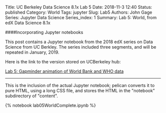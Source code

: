 Title: UC Berkeley Data Science 8.1x Lab 5
Date: 2018-11-3 12:40
Status: published
Category: World
Tags: jupyter
Slug: Lab5
Authors: John Gage
Series: Jupyter Data Science
Series_index: 1
Summary: Lab 5: World, from edX Data Science 8.1x

####Incorporating Jupyter notebooks

This post contains a Jupyter notebook from the 2018 edX series on Data Science from UC Berkley. The series included three segments, and will be repeated in January, 2019.

Here is the link to the version stored on UCBerkeley hub:

[Lab 5: Gapminder animation of World Bank and WHO data](https://hub.data8x.berkeley.edu/user/f2708e40fcd875ea32c5500086286bd1/notebooks/materials-x18/materials/x18/lab/1/lab05/lab05.ipynb#)

------
This is the inclusion of the actual Jupyter notebook; pelican converts it to pure HTML, using a long CSS file, and stores the HTML in the "notebook" subdirectory of "content".

{% notebook lab05WorldComplete.ipynb %}
